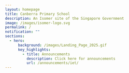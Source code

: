 ```yaml
---
layout: homepage
title: Canberra Primary School
description: An Isomer site of the Singapore Government
image: /images/isomer-logo.svg
permalink: /
notification: ""
sections:
  - hero:
      background: /images/Landing_Page_2025.gif
      key_highlights:
        - title: Announcements
          description: Click here for announcements
          url: /announcements/iet/
---
```

